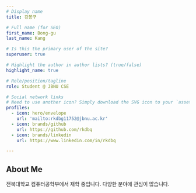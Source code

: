 ```yaml
---
# Display name
title: 강봉구

# Full name (for SEO)
first_name: Bong-gu
last_name: Kang

# Is this the primary user of the site?
superuser: true

# Highlight the author in author lists? (true/false)
highlight_name: true

# Role/position/tagline
role: Student @ JBNU CSE

# Social network links
# Need to use another icon? Simply download the SVG icon to your `assets/media/icons/` folder.
profiles:
  - icon: hero/envelope
    url: 'mailto:rkdbg11752@jbnu.ac.kr'
  - icon: brands/github
    url: https://github.com/rkdbq
  - icon: brands/linkedin
    url: https://www.linkedin.com/in/rkdbq

---
```


## About Me

전북대학교 컴퓨터공학부에서 재학 중입니다. 다양한 분야에 관심이 많습니다.